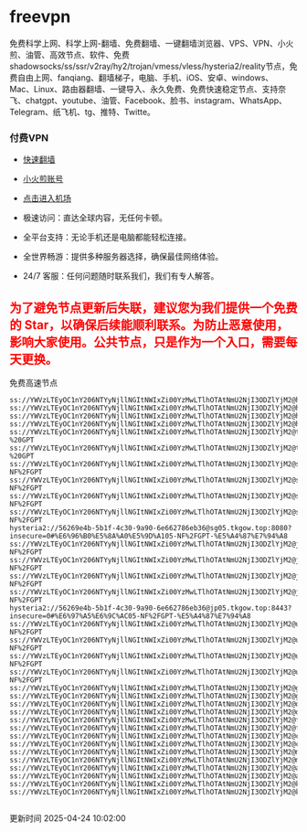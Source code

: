 # freevpn

免费科学上网、科学上网-翻墙、免费翻墙、一键翻墙浏览器、VPS、VPN、小火煎、油管、高效节点、软件、免费shadowsocks/ss/ssr/v2ray/hy2/trojan/vmess/vless/hysteria2/reality节点，免费自由上网、fanqiang、翻墙梯子，电脑、手机、iOS、安卓、windows、Mac、Linux、路由器翻墙、一键导入、永久免费、免费快速稳定节点、支持奈飞、chatgpt、youtube、油管、Facebook、脸书、instagram、WhatsApp、Telegram、纸飞机、tg、推特、Twitte。

### 付费VPN
* [快速翻墙](https://uhuio.top/) 

* [小火煎账号](https://free-clash.top/) 

* [点击进入机场](https://uhuio.top/) 

* 极速访问：直达全球内容，无任何卡顿。

* 全平台支持：无论手机还是电脑都能轻松连接。

* 全世界畅游：提供多种服务器选择，确保最佳网络体验。

* 24/7 客服：任何问题随时联系我们，我们有专人解答。

## <font color="red">为了避免节点更新后失联，建议您为我们提供一个免费的 Star，以确保后续能顺利联系。为防止恶意使用，影响大家使用。公共节点，只是作为一个入口，需要每天更换。</font>

免费高速节点

```ss://YWVzLTEyOC1nY206NTYyNjllNGItNWIxZi00YzMwLTlhOTAtNmU2NjI3ODZlYjM2@hk01.jgrtoioceaw.help:50384#%E9%A6%99%E6%B8%AF01
ss://YWVzLTEyOC1nY206NTYyNjllNGItNWIxZi00YzMwLTlhOTAtNmU2NjI3ODZlYjM2@hk02.jigreliewolf.click:17889#%E9%A6%99%E6%B8%AF02
ss://YWVzLTEyOC1nY206NTYyNjllNGItNWIxZi00YzMwLTlhOTAtNmU2NjI3ODZlYjM2@hk03.jigreliewolf.click:10838#%E9%A6%99%E6%B8%AF03
ss://YWVzLTEyOC1nY206NTYyNjllNGItNWIxZi00YzMwLTlhOTAtNmU2NjI3ODZlYjM2@hk04.jgrtoioceaw.help:29956#%E9%A6%99%E6%B8%AF04
ss://YWVzLTEyOC1nY206NTYyNjllNGItNWIxZi00YzMwLTlhOTAtNmU2NjI3ODZlYjM2@hk05.ijgelrkasd.click:41284#%E9%A6%99%E6%B8%AF05
ss://YWVzLTEyOC1nY206NTYyNjllNGItNWIxZi00YzMwLTlhOTAtNmU2NjI3ODZlYjM2@tw01.jigreliewolf.click:30995#%E5%8F%B0%E6%B9%BE01%20-%20GPT
ss://YWVzLTEyOC1nY206NTYyNjllNGItNWIxZi00YzMwLTlhOTAtNmU2NjI3ODZlYjM2@tw02.ijgelrkasd.click:22610#%E5%8F%B0%E6%B9%BE02%20-%20GPT
ss://YWVzLTEyOC1nY206NTYyNjllNGItNWIxZi00YzMwLTlhOTAtNmU2NjI3ODZlYjM2@sg01.jgrtoioceaw.help:55559#%E6%96%B0%E5%8A%A0%E5%9D%A101%20-NF%2FGPT
ss://YWVzLTEyOC1nY206NTYyNjllNGItNWIxZi00YzMwLTlhOTAtNmU2NjI3ODZlYjM2@sg02.jigreliewolf.click:40574#%E6%96%B0%E5%8A%A0%E5%9D%A102%20-NF%2FGPT
ss://YWVzLTEyOC1nY206NTYyNjllNGItNWIxZi00YzMwLTlhOTAtNmU2NjI3ODZlYjM2@sg03.ijgelrkasd.click:23716#%E6%96%B0%E5%8A%A0%E5%9D%A103%20-NF%2FGPT
ss://YWVzLTEyOC1nY206NTYyNjllNGItNWIxZi00YzMwLTlhOTAtNmU2NjI3ODZlYjM2@sg04.jgrtoioceaw.help:17971#%E6%96%B0%E5%8A%A0%E5%9D%A104%20-NF%2FGPT
hysteria2://56269e4b-5b1f-4c30-9a90-6e662786eb36@sg05.tkgow.top:8080?insecure=0#%E6%96%B0%E5%8A%A0%E5%9D%A105-NF%2FGPT-%E5%A4%87%E7%94%A8
ss://YWVzLTEyOC1nY206NTYyNjllNGItNWIxZi00YzMwLTlhOTAtNmU2NjI3ODZlYjM2@jp01.jgrtoioceaw.help:58645#%E6%97%A5%E6%9C%AC01%20-NF%2FGPT
ss://YWVzLTEyOC1nY206NTYyNjllNGItNWIxZi00YzMwLTlhOTAtNmU2NjI3ODZlYjM2@jp02.jgrtoioceaw.help:47462#%E6%97%A5%E6%9C%AC02%20-NF%2FGPT
ss://YWVzLTEyOC1nY206NTYyNjllNGItNWIxZi00YzMwLTlhOTAtNmU2NjI3ODZlYjM2@jp03.jigreliewolf.click:33414#%E6%97%A5%E6%9C%AC03%20-NF%2FGPT
ss://YWVzLTEyOC1nY206NTYyNjllNGItNWIxZi00YzMwLTlhOTAtNmU2NjI3ODZlYjM2@jp04.ijgelrkasd.click:58223#%E6%97%A5%E6%9C%AC04%20-NF%2FGPT
hysteria2://56269e4b-5b1f-4c30-9a90-6e662786eb36@jp05.tkgow.top:8443?insecure=0#%E6%97%A5%E6%9C%AC05-NF%2FGPT-%E5%A4%87%E7%94%A8
ss://YWVzLTEyOC1nY206NTYyNjllNGItNWIxZi00YzMwLTlhOTAtNmU2NjI3ODZlYjM2@us01.jgrtoioceaw.help:48129#%E7%BE%8E%E5%9B%BD01%20-NF%2FGPT
ss://YWVzLTEyOC1nY206NTYyNjllNGItNWIxZi00YzMwLTlhOTAtNmU2NjI3ODZlYjM2@us02.jgrtoioceaw.help:44907#%E7%BE%8E%E5%9B%BD02%20-NF%2FGPT
ss://YWVzLTEyOC1nY206NTYyNjllNGItNWIxZi00YzMwLTlhOTAtNmU2NjI3ODZlYjM2@us03.jigreliewolf.click:43330#%E7%BE%8E%E5%9B%BD03%20-NF%2FGPT
ss://YWVzLTEyOC1nY206NTYyNjllNGItNWIxZi00YzMwLTlhOTAtNmU2NjI3ODZlYjM2@us04.ijgelrkasd.click:44130#%E7%BE%8E%E5%9B%BD04%20-NF%2FGPT
ss://YWVzLTEyOC1nY206NTYyNjllNGItNWIxZi00YzMwLTlhOTAtNmU2NjI3ODZlYjM2@gb01.jgrtoioceaw.help:27765#%E8%8B%B1%E5%9B%BD01
ss://YWVzLTEyOC1nY206NTYyNjllNGItNWIxZi00YzMwLTlhOTAtNmU2NjI3ODZlYjM2@gb02.jigreliewolf.click:52762#%E8%8B%B1%E5%9B%BD02
ss://YWVzLTEyOC1nY206NTYyNjllNGItNWIxZi00YzMwLTlhOTAtNmU2NjI3ODZlYjM2@de01.jgrtoioceaw.help:20635#%E5%BE%B7%E5%9B%BD01
ss://YWVzLTEyOC1nY206NTYyNjllNGItNWIxZi00YzMwLTlhOTAtNmU2NjI3ODZlYjM2@de02.jigreliewolf.click:52770#%E5%BE%B7%E5%9B%BD02
ss://YWVzLTEyOC1nY206NTYyNjllNGItNWIxZi00YzMwLTlhOTAtNmU2NjI3ODZlYjM2@fr01.ijgelrkasd.click:32568#%E6%B3%95%E5%9B%BD01
ss://YWVzLTEyOC1nY206NTYyNjllNGItNWIxZi00YzMwLTlhOTAtNmU2NjI3ODZlYjM2@fr02.jigreliewolf.click:45265#%E6%B3%95%E5%9B%BD02
ss://YWVzLTEyOC1nY206NTYyNjllNGItNWIxZi00YzMwLTlhOTAtNmU2NjI3ODZlYjM2@ca01.jigreliewolf.click:30461#%E5%8A%A0%E6%8B%BF%E5%A4%A701
ss://YWVzLTEyOC1nY206NTYyNjllNGItNWIxZi00YzMwLTlhOTAtNmU2NjI3ODZlYjM2@ca02.ijgelrkasd.click:24053#%E5%8A%A0%E6%8B%BF%E5%A4%A702
ss://YWVzLTEyOC1nY206NTYyNjllNGItNWIxZi00YzMwLTlhOTAtNmU2NjI3ODZlYjM2@my01.jigreliewolf.click:52408#%E9%A9%AC%E6%9D%A5%E8%A5%BF%E4%BA%9A01
ss://YWVzLTEyOC1nY206NTYyNjllNGItNWIxZi00YzMwLTlhOTAtNmU2NjI3ODZlYjM2@my02.ijgelrkasd.click:25519#%E9%A9%AC%E6%9D%A5%E8%A5%BF%E4%BA%9A02
ss://YWVzLTEyOC1nY206NTYyNjllNGItNWIxZi00YzMwLTlhOTAtNmU2NjI3ODZlYjM2@au01.jgrtoioceaw.help:13460#%E6%BE%B3%E5%A4%A7%E5%88%A9%E4%BA%9A01
ss://YWVzLTEyOC1nY206NTYyNjllNGItNWIxZi00YzMwLTlhOTAtNmU2NjI3ODZlYjM2@au02.ijgelrkasd.click:46073#%E6%BE%B3%E5%A4%A7%E5%88%A9%E4%BA%9A02
ss://YWVzLTEyOC1nY206NTYyNjllNGItNWIxZi00YzMwLTlhOTAtNmU2NjI3ODZlYjM2@ko01.jgrtoioceaw.help:46108#%E9%9F%A9%E5%9B%BD01
ss://YWVzLTEyOC1nY206NTYyNjllNGItNWIxZi00YzMwLTlhOTAtNmU2NjI3ODZlYjM2@ko02.jigreliewolf.click:50181#%E9%9F%A9%E5%9B%BD02


```
更新时间 2025-04-24 10:02:00